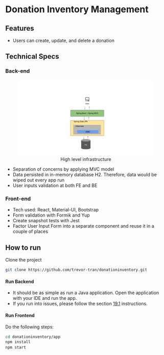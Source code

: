 # Donation Inventory Management

## Features
- Users can create, update, and delete a donation
## Technical Specs

### Back-end

<figure>
  <img src="be-high-level-infra.png" alt="High Level Backend Infrastructure">
  <figcaption align="middle">High level infrastructure</figcaption>
</figure>

* Separation of concerns by applying MVC model
* Data persisted in in-memory database H2. Therefore, data would be wiped out every app run
* User inputs validation at both FE and BE

### Front-end
* Tech used: React, Material-UI, Bootstrap
* Form validation with Formik and Yup
* Create snapshot tests with Jest
* Factor User Input Form into a separate component and reuse it in a couple of places

## How to run
Clone the project
```bash
git clone https://github.com/trevor-tran/donationinventory.git
```
#### Run Backend
 - It should be as simple as run a Java application. Open the application with your IDE and run the app.
 - If you run into issues, please follow the section [19.1](https://docs.spring.io/spring-boot/docs/1.5.16.RELEASE/reference/html/using-boot-running-your-application.html) instructions.

#### Run Frontend
Do the following steps:
```bash
cd donationinventory/app
npm install
npm start
```